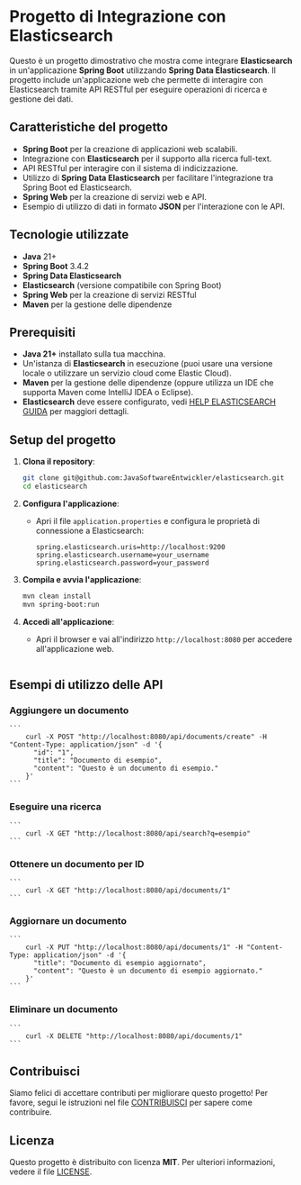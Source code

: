 # Progetto di Integrazione con Elasticsearch

Questo è un progetto dimostrativo che mostra come integrare **Elasticsearch** in un'applicazione **Spring Boot** utilizzando **Spring Data Elasticsearch**. Il progetto include un'applicazione web che permette di interagire con Elasticsearch tramite API RESTful per eseguire operazioni di ricerca e gestione dei dati.

## Caratteristiche del progetto
- **Spring Boot** per la creazione di applicazioni web scalabili.
- Integrazione con **Elasticsearch** per il supporto alla ricerca full-text.
- API RESTful per interagire con il sistema di indicizzazione.
- Utilizzo di **Spring Data Elasticsearch** per facilitare l'integrazione tra Spring Boot ed Elasticsearch.
- **Spring Web** per la creazione di servizi web e API.
- Esempio di utilizzo di dati in formato **JSON** per l'interazione con le API.

## Tecnologie utilizzate
- **Java** 21+
- **Spring Boot** 3.4.2
- **Spring Data Elasticsearch**
- **Elasticsearch** (versione compatibile con Spring Boot)
- **Spring Web** per la creazione di servizi RESTful
- **Maven** per la gestione delle dipendenze

## Prerequisiti
- **Java 21+** installato sulla tua macchina.
- Un'istanza di **Elasticsearch** in esecuzione (puoi usare una versione locale o utilizzare un servizio cloud come Elastic Cloud).
- **Maven** per la gestione delle dipendenze (oppure utilizza un IDE che supporta Maven come IntelliJ IDEA o Eclipse).
- **Elasticsearch** deve essere configurato, vedi [HELP ELASTICSEARCH GUIDA](ELASTICSEARCH_HELP.md) per maggiori dettagli.
## Setup del progetto

1. **Clona il repository**:
   ```bash
   git clone git@github.com:JavaSoftwareEntwickler/elasticsearch.git
   cd elasticsearch
      ```
2. **Configura l'applicazione**:
    - Apri il file `application.properties` e configura le proprietà di connessione a Elasticsearch:
      ```properties
      spring.elasticsearch.uris=http://localhost:9200
      spring.elasticsearch.username=your_username
      spring.elasticsearch.password=your_password
      ```

3. **Compila e avvia l'applicazione**:
   ```bash
   mvn clean install
   mvn spring-boot:run
      ```
4. **Accedi all'applicazione**:
   - Apri il browser e vai all'indirizzo `http://localhost:8080` per accedere all'applicazione web.
   ```
## Esempi di utilizzo delle API

### Aggiungere un documento
    ```
        curl -X POST "http://localhost:8080/api/documents/create" -H "Content-Type: application/json" -d '{
          "id": "1",
          "title": "Documento di esempio",
          "content": "Questo è un documento di esempio."
        }'
    ```
### Eseguire una ricerca
    ```
        curl -X GET "http://localhost:8080/api/search?q=esempio"
    ```
### Ottenere un documento per ID
    ```
        curl -X GET "http://localhost:8080/api/documents/1"
    ```
### Aggiornare un documento
    ```
        curl -X PUT "http://localhost:8080/api/documents/1" -H "Content-Type: application/json" -d '{
          "title": "Documento di esempio aggiornato",
          "content": "Questo è un documento di esempio aggiornato."
        }'
    ```
### Eliminare un documento
    ```
        curl -X DELETE "http://localhost:8080/api/documents/1"
    ```

## Contribuisci

Siamo felici di accettare contributi per migliorare questo progetto! Per favore, segui le istruzioni nel file [CONTRIBUISCI](CONTRIBUISCI.md) per sapere come contribuire.

## Licenza
Questo progetto è distribuito con licenza **MIT**. Per ulteriori informazioni, vedere il file [LICENSE](LICENSE).
